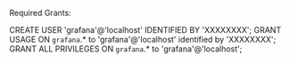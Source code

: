 Required Grants:

CREATE USER 'grafana'@'localhost' IDENTIFIED BY 'XXXXXXXX';
GRANT USAGE ON `grafana`.* to 'grafana'@'localhost' identified by 'XXXXXXXX';
GRANT ALL PRIVILEGES ON `grafana`.* to 'grafana'@'localhost';
